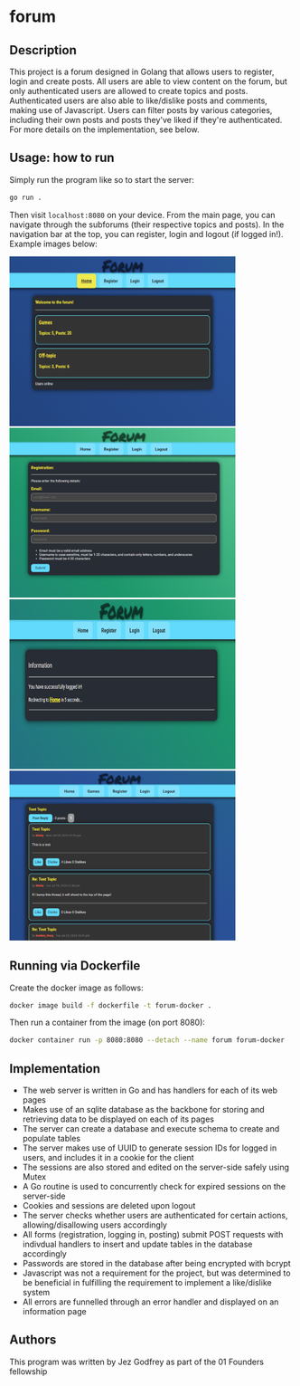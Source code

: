 # forum

## Description

This project is a forum designed in Golang that allows users to register, login and create posts. All users are able to view content on the forum, but only authenticated users are allowed to create topics and posts. Authenticated users are also able to like/dislike posts and comments, making use of Javascript. Users can filter posts by various categories, including their own posts and posts they've liked if they're authenticated. For more details on the implementation, see below.

## Usage: how to run

Simply run the program like so to start the server:

```sh
go run .
```

Then visit `localhost:8080` on your device. From the main page, you can navigate through the subforums (their respective topics and posts). In the navigation bar at the top, you can register, login and logout (if logged in!). Example images below:

<img src="example/indexpage.PNG" width="400" height="300"/>
<img src="example/registerpage.PNG" width="400" height="300"/>
<img src="example/loggedin.PNG" width="400" height="300"/>
<img src="example/thread.PNG" width="400" height="300"/>

## Running via Dockerfile

Create the docker image as follows:
```sh
docker image build -f dockerfile -t forum-docker .
```

Then run a container from the image (on port 8080):
```sh
docker container run -p 8080:8080 --detach --name forum forum-docker
```

## Implementation

- The web server is written in Go and has handlers for each of its web pages
- Makes use of an sqlite database as the backbone for storing and retrieving data to be displayed on each of its pages
- The server can create a database and execute schema to create and populate tables
- The server makes use of UUID to generate session IDs for logged in users, and includes it in a cookie for the client
- The sessions are also stored and edited on the server-side safely using Mutex
- A Go routine is used to concurrently check for expired sessions on the server-side
- Cookies and sessions are deleted upon logout
- The server checks whether users are authenticated for certain actions, allowing/disallowing users accordingly
- All forms (registration, logging in, posting) submit POST requests with indivdual handlers to insert and update tables in the database accordingly
- Passwords are stored in the database after being encrypted with bcrypt
- Javascript was not a requirement for the project, but was determined to be beneficial in fulfilling the requirement to implement a like/dislike system
- All errors are funnelled through an error handler and displayed on an information page

## Authors

This program was written by Jez Godfrey as part of the 01 Founders fellowship
